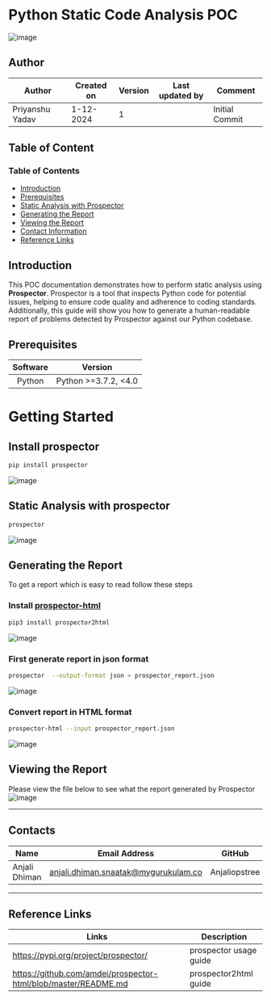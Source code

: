# Python Static Code Analysis POC
![image](https://github.com/user-attachments/assets/5d3d7f2a-1385-4ac0-b8b3-38b798a06339)


## Author
|Author | Created on | Version    | Last updated by     | Comment         |
|-------|------------|------------|---------------------|-----------------|
|Priyanshu Yadav | 1-12-2024      | 1        || Initial Commit  |

## Table of Content

### Table of Contents

- [Introduction](#introduction)
- [Prerequisites](#prerequisites)
- [Static Analysis with Prospector](#static-analysis-with-prospector)
- [Generating the Report](#generating-the-report)
- [Viewing the Report](#viewing-the-report)
- [Contact Information](#contact-information)
- [Reference Links](#reference-links)

## Introduction

This POC documentation demonstrates how to perform static analysis using **Prospector**. Prospector is a tool that inspects Python code 
for potential issues, helping to ensure code quality and adherence to coding standards. Additionally, this guide will show you how to 
generate a human-readable report of problems detected by Prospector against our Python codebase.

## Prerequisites

|Software | Version  |         
|:---------------:|:--------:|
| Python     | Python >=3.7.2, <4.0 |

# Getting Started
## Install prospector

```sh
pip install prospector
```
![image](https://github.com/user-attachments/assets/47a1c720-923f-429b-b775-0403050e443a)



## Static Analysis with prospector
```sh
prospector
```
![image](https://github.com/user-attachments/assets/c49d3e6d-9eee-4b76-969f-426f0ab400a6)



## Generating the Report

To get a report which is easy to read follow these steps

### Install [prospector-html](https://github.com/amdei/prospector-html/blob/master/README.md)

```sh
pip3 install prospector2html
```

![image](https://github.com/user-attachments/assets/807f9cf8-3d0e-46c5-896c-fddc5e73e2a7)



### First generate report in json format

```sh
prospector  --output-format json > prospector_report.json
```
![image](https://github.com/user-attachments/assets/ef98e375-5df2-4461-b84f-be52e5bc69e6)



### Convert report in HTML format

```sh
prospector-html --input prospector_report.json
```
![image](https://github.com/user-attachments/assets/177d2aee-1ccd-49bb-9ef4-bc9fc0d91448)



## Viewing the Report
Please view the file below to see what the report generated by Prospector
![image](https://github.com/user-attachments/assets/0eeb6c4b-325f-481c-a3e6-066df77980c9)



***
## Contacts

| Name| Email Address      | GitHub | URL |
|-----|--------------------------|----------|---------|
| Anjali Dhiman | anjali.dhiman.snaatak@mygurukulam.co |  Anjaliopstree  |  https://github.com/Anjaliopstree  |
***

## Reference Links

| Links | Description      |
|-----  |--------------------------|
| https://pypi.org/project/prospector/ | prospector usage guide | 
| https://github.com/amdei/prospector-html/blob/master/README.md | prospector2html guide |
